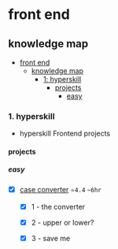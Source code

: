 # front end

## knowledge map
- [front end](#front-end)
  - [knowledge map](#knowledge-map)
    - [1: hyperskill](#1-hyperskill)
      - [projects](#projects)
        - [easy](#easy)

### 1. hyperskill
- hyperskill Frontend projects
#### projects
##### easy
  - [x] [case converter](https://github.com/eucarizan/case-converter/blob/main/README.md) `⭐4.4` `~6hr`
    - [x] 1 - the converter
    - [x] 2 - upper or lower?
    - [x] 3 - save me
    
